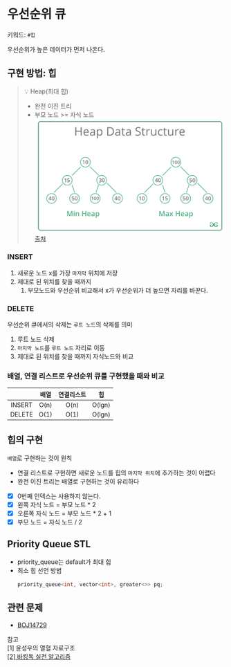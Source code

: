 # 우선순위 큐
키워드: `#힙`

우선순위가 높은 데이터가 먼저 나온다.

## 구현 방법: 힙
> 💡 Heap(최대 힙)
> - 완전 이진 트리
> - 부모 노드 >= 자식 노드
![alt text](../resources/priority_queue/heap.png)
[출처](https://www.geeksforgeeks.org/heap-data-structure/)

### INSERT
1. 새로운 노드 x를 가장 `마지막` 위치에 저장
2. 제대로 된 위치를 찾을 때까지
   1. 부모노드와 우선순위 비교해서 x가 우선순위가 더 높으면 자리를 바꾼다.

### DELETE
우선순위 큐에서의 삭제는 `루트 노드`의 삭제를 의미
1. 루트 노드 삭제
2. `마지막 노드`를 `루트 노드` 자리로 이동
3. 제대로 된 위치를 찾을 때까지 자식노드와 비교

### 배열, 연결 리스트로 우선순위 큐를 구현했을 때와 비교
|        | 배열   | 연결리스트 | 힙      |
|:------:|:----:|:-----:|:------:|
| INSERT | O(n) | O(n)  | O(lgn) |
| DELETE | O(1) | O(1)  | O(lgn) |

## 힙의 구현
`배열`로 구현하는 것이 원칙
- 연결 리스트로 구현하면 새로운 노드를 힙의 `마지막 위치`에 추가하는 것이 어렵다
- 완전 이진 트리는 배열로 구현하는 것이 유리하다

- [X] 0번째 인덱스는 사용하지 않는다.
- [X] 왼쪽 자식 노드 = 부모 노드 * 2
- [X] 오른쪽 자식 노드 = 부모 노드 * 2 + 1
- [X] 부모 노드 = 자식 노드 / 2

## Priority Queue STL
- priority_queue는 default가 최대 힙
- 최소 힙 선언 방법
  ```c++
  priority_queue<int, vector<int>, greater<>> pq;
  ```

## 관련 문제
- [BOJ14729](https://github.com/seojeewon/Algorithm-Study/blob/main/priority_queue/BOJ14729.cpp)


참고 </br>
[1] 윤성우의 열혈 자료구조 </br>
[[2] 바킹독 실전 알고리즘](https://blog.encrypted.gg/1015)